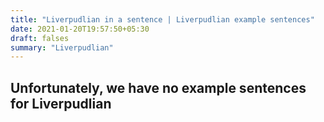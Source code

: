 ```yaml
---
title: "Liverpudlian in a sentence | Liverpudlian example sentences"
date: 2021-01-20T19:57:50+05:30
draft: falses
summary: "Liverpudlian"
---
```

## Unfortunately, we have no example sentences for Liverpudlian                 
